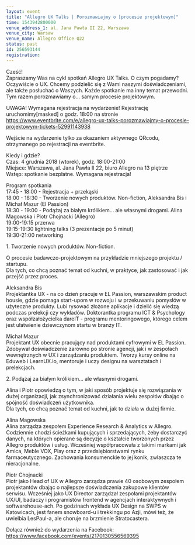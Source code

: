 ```yaml
---
layout: event
title: "Allegro UX Talks | Porozmawiajmy o [procesie projektowym]"
time: 1543942800000
venue_address_1: al. Jana Pawła II 22, Warszawa
venue_city: Warsaw
venue_name: Allegro Office Q22
status: past
id: 256593144
registration: 
---
```


<p>Cześć!<br />Zapraszamy Was na cykl spotkań Allegro UX Talks. O czym pogadamy? Oczywiście o UX. Chcemy podzielić się z Wami naszymi doświadczeniami, ale także posłuchać o Waszych. Każde spotkanie ma inny temat przewodni. Tym razem porozmawiamy o… samym procesie projektowym.</p>
<p>UWAGA! Wymagana rejestracja na wydarzenie! Rejestrację uruchomimy[masked] o godz. 18:00 na stronie<br /><a href="https://www.eventbrite.com/e/allegro-ux-talks-porozmawiajmy-o-procesie-projektowym-tickets-52991143938" class="linkified">https://www.eventbrite.com/e/allegro-ux-talks-porozmawiajmy-o-procesie-projektowym-tickets-52991143938</a></p>
<p>Wejście na wydarzenie tylko za okazaniem aktywnego QRcodu, otrzymanego po rejestracji na eventbrite.</p>
<p>Kiedy i gdzie?<br />Czas: 4 grudnia 2018 (wtorek), godz. 18:00-21:00<br />Miejsce: Warszawa, al. Jana Pawła II 22, biuro Allegro na 13 piętrze<br />Wstęp: spotkanie bezpłatne. Wymagana rejestracja!</p>
<p>Program spotkania<br />17:45 - 18:00 - Rejestracja + przekąski<br />18:00 - 18:30 - Tworzenie nowych produktów. Non-fiction, Aleksandra Bis i Michał Mazur (El Passion)<br />18:30 - 19:00 - Podążaj za białym królikiem… ale własnymi drogami. Alina Magowska i Piotr Chojnacki (Allegro)<br />19:00-19:15 przerwa<br />19:15-19:30 lightning talks (3 prezentacje po 5 minut)<br />19:30-21:00 networking</p>
<p>1. Tworzenie nowych produktów. Non-fiction.</p>
<p>O procesie badawczo-projektowym na przykładzie mniejszego projektu / startupu.<br />Dla tych, co chcą poznać temat od kuchni, w praktyce, jak zastosować i jak przejść przez proces.</p>
<p>Aleksandra Bis<br />Projektantka UX - na co dzień pracuje w EL Passion, warszawskim product housie, gdzie pomaga start-upom w rozwoju i w przekuwaniu pomysłów w użyteczne produkty. Lubi rysować złożone aplikacje i dzielić się wiedzą podczas prelekcji czy wykładów. Doktorantka programu ICT &amp; Psychology oraz współzałożycielka dareIT - programu mentoringowego, którego celem jest ułatwienie dziewczynom startu w branży IT.</p>
<p>Michał Mazur<br />Projektant UX obecnie pracujący nad produktami cyfrowymi w EL Passion. Zdobywał doświadczenie zarówno po stronie agencji, jak i w zespołach wewnętrznych w UX i zarządzaniu produktem. Tworzy kursy online na Eduweb i LearnUX.io, mentoruje i uczy designu na warsztatach i prelekcjach.</p>
<p>2. Podążaj za białym królikiem… ale własnymi drogami.</p>
<p>Alina i Piotr opowiedzą o tym, w jaki sposób projektuje się rozwiązania w dużej organizacji, jak zsynchronizować działania wielu zespołów dbając o spójność doświadczeń użytkownika.<br />Dla tych, co chcą poznać temat od kuchni, jak to działa w dużej firmie.</p>
<p>Alina Magowska<br />Alina zarządza zespołem Experience Research &amp; Analytics w Allegro. Codziennie chodzi ścieżkami kupujących i sprzedających, żeby dostarczyć danych, na których opierane są decyzje o kształcie tworzonych przez Allegro produktów i usług. Wcześniej współpracowała z takimi markami jak Amica, Meble VOX, Play oraz z przedsiębiorstwami rynku farmaceutycznego. Zachowania konsumenckie to jej konik, zwłaszcza te nieracjonalne.</p>
<p>Piotr Chojnacki<br />Piotr jako Head of UX w Allegro zarządza prawie 40 osobowym zespołem projektantów dbając o najlepsze doświadczenia zakupowe klientów serwisu. Wcześniej jako UX Director zarządzał zespołami projektantów UX/UI, badaczy i programistów frontend w agencjach interaktywnych i softwarehouse-ach. Po godzinach wykłada UX Design na SWPS w Katowicach, jest fanem snowboard-u i trekkingu po Azji, mówi też, że uwielbia LesPaul-a, ale choruje na brzmienie Stratocastera.</p>
<p>Dołącz również do wydarzenia na Facebook:<br /><a href="https://www.facebook.com/events/2170130556569395" class="linkified">https://www.facebook.com/events/2170130556569395</a></p>
